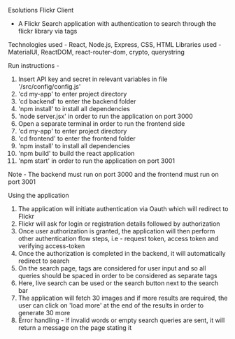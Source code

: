 Esolutions Flickr Client
- A Flickr Search application with authentication to search through the flickr library via tags

Technologies used - React, Node.js, Express, CSS, HTML
Libraries used - MaterialUI, ReactDOM, react-router-dom, crypto, querystring

Run instructions - 
1. Insert API key and secret in relevant variables in file '/src/config/config.js'
2. 'cd my-app' to enter project directory
3. 'cd backend' to enter the backend folder
4. 'npm install' to install all dependencies
5. 'node server.jsx' in order to run the application on port 3000
6. Open a separate terminal in order to run the frontend side
7. 'cd my-app' to enter project directory
8. 'cd frontend' to enter the frontend folder
9. 'npm install' to install all dependencies
10. 'npm build' to build the react application
12. 'npm start' in order to run the application on port 3001

Note - The backend must run on port 3000 and the frontend must run on port 3001

Using the application
1. The application will initiate authentication via Oauth which will redirect to Flickr
2. Flickr will ask for login or registration details followed by authorization
3. Once user authorization is granted, the application will then perform other authentication flow steps, i.e - request token, access token and verifying access-token
4. Once the authorization is completed in the backend, it will automatically redirect to search
5. On the search page, tags are considered for user input and so all queries should be spaced in order to be considered as separate tags
6. Here, live search can be used or the search button next to the search bar
7. The application will fetch 30 images and if more results are required, the user can click on 'load more' at the end of the results in order to generate 30 more
8. Error handling - If invalid words or empty search queries are sent, it will return a message on the page stating it

